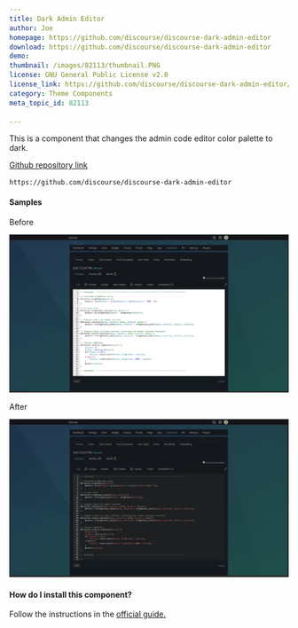```yaml
---
title: Dark Admin Editor
author: Joe
homepage: https://github.com/discourse/discourse-dark-admin-editor
download: https://github.com/discourse/discourse-dark-admin-editor
demo: 
thumbnail: /images/82113/thumbnail.PNG
license: GNU General Public License v2.0
license_link: https://github.com/discourse/discourse-dark-admin-editor/blob/master/LICENSE
category: Theme Components
meta_topic_id: 82113

---
```

This is a component that changes the admin code editor color palette to dark. 

[Github repository link](https://github.com/discourse/discourse-dark-admin-editor)
```
https://github.com/discourse/discourse-dark-admin-editor
```

#### Samples

Before

![Before: the editor has the default light palette: 690x390](/images/82113/zcH01zeOX5F57pjRbB3Q2s2Z6UK.PNG)

After

![After: the editor has the new dark palette: 690x391](/images/82113/u8HAhtMgRlX7R6gS0I8pOPfNZGP.PNG)

#### How do I install this component? 

Follow the instructions in the [official guide.](https://meta.discourse.org/t/how-do-i-install-a-theme-or-theme-component/63682)